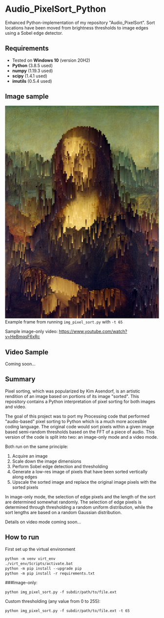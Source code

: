 # Audio_PixelSort_Python
Enhanced Python-implementation of my repository "Audio_PixelSort". Sort locations have been moved from brightness thresholds to image edges using a Sobel edge detector. 

## Requirements 
* Tested on **Windows 10** (version 20H2)
* **Python** (3.8.5 used)
* **numpy** (1.19.3 used)
* **scipy** (1.4.1 used)
* **imutils** (0.5.4 used)

## Image sample
![Frame Example](https://raw.githubusercontent.com/gilbertyap/Audio_PixelSort_Python/main/samples/img_sample_2.jpg)
Example frame from running `img_pixel_sort.py` with `-t 65`

Sample image-only video: https://www.youtube.com/watch?v=HeBmqsF6xRc

## Video Sample
Coming soon...

## Summary
Pixel sorting, which was popularized by Kim Asendorf, is an artistic rendition of an image based on portions of its image "sorted". This repository contains a Python interpretation of pixel sorting for both images and video.

The goal of this project was to port my Processing code that performed "audio-based" pixel sorting to Python which is a much more accesible coding language. The original code would sort pixels within a given image based semi-random thresholds based on the FFT of a piece of audio. This version of the code is split into two: an image-only mode and a video mode.

Both run on the same principle: 
1. Acquire an image
1. Scale down the image dimensions
1. Perform Sobel edge detection and thresholding
1. Generate a low-res image of pixels that have been sorted vertically along edges
1. Upscale the sorted image and replace the original image pixels with the sorted pixels

In image-only mode, the selection of edge pixels and the length of the sort are determined somewhat randomly. The selection of edge pixels is determined through thresholding a random uniform distribution, while the sort lengths are based on a random Gaussian distribution. 

Details on video mode coming soon...

## How to run
First set up the virtual environment
```
python -m venv virt_env
./virt_env/Scripts/activate.bat
python -m pip install --upgrade pip
python -m pip install -r requirements.txt
```

###Image-only:
```
python img_pixel_sort.py -f subdir/path/to/file.ext
```

Custom thresholding (any value from 0 to 255):
```
python img_pixel_sort.py -f subdir/path/to/file.ext -t 65
```